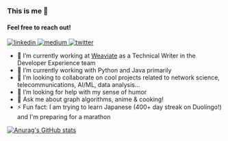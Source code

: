 ### This is me 👋
#### Feel free to reach out!

<p align="left">
  <a href="https://www.linkedin.com/in/ivan-g-despot/">
    <img src="https://img.shields.io/badge/LinkedIn-0077B5?style=for-the-badge&logo=linkedin&logoColor=white" alt="linkedin" title="linkedin"/>
  </a>
  <a href="https://gdespot.medium.com/" alt="Documentation">
    <img src="https://img.shields.io/badge/Medium-12100E?style=for-the-badge&logo=medium&logoColor=white" alt="medium" title="medium"/>
  </a>
  <a href="https://twitter.com/ivan_g_despot">
    <img src="https://img.shields.io/badge/Twitter-1DA1F2?style=for-the-badge&logo=twitter&logoColor=white" alt="twitter" title="twitter"/>
  </a>
</p>

- 🔭 I’m currently working at [Weaviate]([https://www.ericsson.com/en](https://weaviate.io/)) as a Technical Writer in the Developer Experience team
- 🌱 I’m currently working with Python and Java primarily
- 👯 I’m looking to collaborate on cool projects related to network science, telecommunications, AI/ML, data analysis...
- 🤔 I’m looking for help with my sense of humor
- 💬 Ask me about graph algorithms, anime & cooking!
- ⚡ Fun fact: I am trying to learn Japanese (400+ day streak on Duolingo!) and I'm preparing for a marathon

[![Anurag's GitHub stats](https://github-readme-stats.vercel.app/api?username=g-despot&hide=stars&count_private=true&show_icons=true&theme=highcontrast)](https://github.com/anuraghazra/github-readme-stats)
